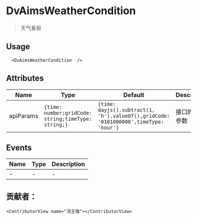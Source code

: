 # DvAimsWeatherCondition

> 天气看板

## Usage

```vue
  <DvAimsWeatherCondition  />
```

## Attributes
| Name | Type   | Default | Description |
| --- |--------|---------|-------------|
| apiParams | ```{time: number;gridCode: string;timeType: string;}``` | ```{time: dayjs().subtract(1, 'h').valueOf(),gridCode: '0101000000',timeType: 'hour'}``` | 接口的查询参数 |


## Events

| Name | Type | Description |
| --- | --- |-------------|
| - | - | - |

## 贡献者：

```vue
<ContributorView name="汤王强"></ContributorView>
```